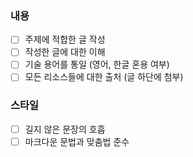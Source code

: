 ### **내용**

- [ ] 주제에 적합한 글 작성
- [ ] 작성한 글에 대한 이해
- [ ] 기술 용어를 통일 (영어, 한글 혼용 여부)
- [ ] 모든 리소스들에 대한 출처 (글 하단에 첨부)

### **스타일**

- [ ] 길지 않은 문장의 호흡
- [ ] 마크다운 문법과 맞춤법 준수

